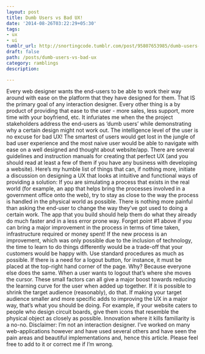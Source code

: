 ```yaml
---
layout: post
title: Dumb Users vs Bad UX!
date: '2014-08-26T03:22:29+05:30'
tags:
- ux
- ui
tumblr_url: http://snortingcode.tumblr.com/post/95807653985/dumb-users-vs-bad-ux
draft: false
path: /posts/dumb-users-vs-bad-ux
category: ramblings
description:

---
```

Every web designer wants the end-users to be able to work their way around with ease on the platform that they have designed for them. That IS the primary goal of any interaction designer. Every other thing is a by product of providing that ease to the user - more sales, less support, more time with your boyfriend, etc.
It infuriates me when the the project stakeholders address the end-users as ‘dumb users’ while demonstrating why a certain design might not work out. The intelligence level of the user is no excuse for bad UX! The smartest of users would get lost in the jungle of bad user experience and the most naive user would be able to navigate with ease on a well designed and thought about website/app.
There are several guidelines and instruction manuals for creating that perfect UX (and you should read at least a few of them if you have any business with developing a website). Here’s my humble list of things that can, if nothing more, initiate a discussion on designing a UX that looks at intuitive and functional ways of providing a solution:
If you are simulating a process that exists in the real world (for example, an app that helps bring the processes involved in a government office onto the web), try to stay as close to the way the process is handled in the physical world as possible. There is nothing more painful than asking the end-user to change the way they’ve got used to doing a certain work. The app that you build should help them do what they already do much faster and in a less error prone way.
Forget point #1 above if you can bring a major improvement in the process in terms of time taken, infrastructure required or money spent! If the new process is an improvement, which was only possible due to the inclusion of technology, the time to learn to do things differently would be a trade-off that your customers would be happy with.
Use standard procedures as much as possible. If there is a need for a logout button, for instance, it must be placed at the top-right hand corner of the page. Why? Because everyone else does the same. When a user wants to logout that’s where she moves the cursor. These small factors can all give a major boost towards reducing the learning curve for the user when added up together.
If it is possible to shrink the target audience (reasonably), do that. If making your target audience smaller and more specific adds to improving the UX in a major way, that’s what you should be doing. For example, if your website caters to people who design circuit boards, give them icons that resemble the physical object as closely as possible. Innovation where it kills familiarity is a no-no.
Disclaimer: I’m not an interaction designer. I’ve worked on many web-applications however and have used several others and have seen the pain areas and beautiful implementations and, hence this article. Please feel free to add to it or correct me if I’m wrong.
